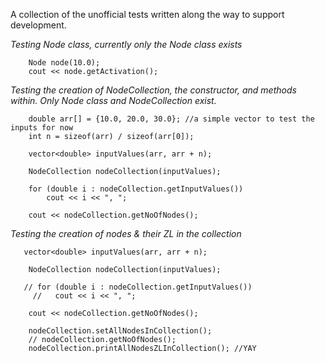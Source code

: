 A collection of the unofficial tests written along the way to support development. 

_Testing Node class, currently only the Node class exists_
```
    Node node(10.0);
    cout << node.getActivation();
```

_Testing the creation of NodeCollection, the constructor, and methods within. Only Node class and NodeCollection exist._
```
    double arr[] = {10.0, 20.0, 30.0}; //a simple vector to test the inputs for now 
    int n = sizeof(arr) / sizeof(arr[0]);

    vector<double> inputValues(arr, arr + n);

    NodeCollection nodeCollection(inputValues);

    for (double i : nodeCollection.getInputValues())
        cout << i << ", ";

    cout << nodeCollection.getNoOfNodes();
```

_Testing the creation of nodes & their ZL in the collection_ 
```
   vector<double> inputValues(arr, arr + n);

    NodeCollection nodeCollection(inputValues);

   // for (double i : nodeCollection.getInputValues())
     //   cout << i << ", ";

    cout << nodeCollection.getNoOfNodes();

    nodeCollection.setAllNodesInCollection();
    // nodeCollection.getNoOfNodes();
    nodeCollection.printAllNodesZLInCollection(); //YAY 
```